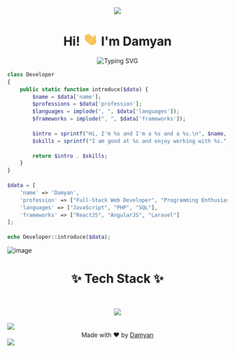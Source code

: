 <div align="center">
    <a href="https://github.com/isabella-projects/">
        <img src="https://i.imgur.com/YlGrpaq.png" width="800px" height="auto"><br>
    </a>
</div>

<div align="center">
    <h1>Hi! <span><img src="https://raw.githubusercontent.com/ABSphreak/ABSphreak/master/gifs/Hi.gif" width="35px" height="30px"></span> I'm Damyan</h1>
    <img src="https://readme-typing-svg.demolab.com?font=Fira+Code&weight=600&size=25&duration=3500&pause=1000&color=1BD704&center=true&vCenter=true&random=false&width=435&lines=Full-Stack+Web+Developer;Programming+Enthusiast;Aspiring+Learner" alt="Typing SVG" />
</div>

```php
class Developer
{
    public static function introduce($data) {
        $name = $data['name'];
        $professions = $data['profession'];
        $languages = implode(", ", $data['languages']);
        $frameworks = implode(", ", $data['frameworks']);

        $intro = sprintf("Hi, I'm %s and I'm a %s and a %s.\n", $name, $professions[0], $professions[1]);
        $skills = sprintf("I am good at %s and enjoy working with %s.", $languages, $frameworks);

        return $intro . $skills;
    }
}

$data = [
    'name' => 'Damyan',
    'profession' => ["Full-Stack Web Developer", "Programming Enthusiast"],
    'languages' => ["JavaScript", "PHP", "SQL"],
    'frameworks' => ["ReactJS", "AngularJS", "Laravel"]
];

echo Developer::introduce($data);
```

![image](https://github.com/isabella-projects/isabella-projects/assets/76888305/db51f333-b0cc-4305-84e1-be427316eb76)

<div align="center">
    <h1>✨ Tech Stack ✨</h1><br>
      <p>
        <a href="https://github.com/isabella-projects">
          <img src="https://skillicons.dev/icons?i=html,css,sass,js,jquery,nodejs,react,angular,vue,php,laravel,ts,jest,vite,webpack,mysql,wordpress,xd&perline=6"/>
        </a>
      </p>
</div>

<img src="https://github.com/isabella-projects/isabella-projects/assets/76888305/db51f333-b0cc-4305-84e1-be427316eb76">
<div align="center" dir="auto">
    Made with ❤️ by <a href="[https://deri.my.id](https://github.com/isabella-projects)" rel="nofollow">Damyan</a>
</div>
<img src="https://github.com/isabella-projects/isabella-projects/assets/76888305/db51f333-b0cc-4305-84e1-be427316eb76">


